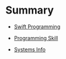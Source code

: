 # Summary

* [Swift Programming](README.md)

* [Programming Skill](chapter1.md)
* [Systems Info](systems-info.md)




